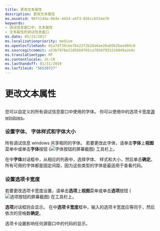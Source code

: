 ```yaml
---
title: 更改文本属性
description: 更改文本属性
ms.assetid: 90f514da-064e-4d14-a4f3-856ccb534e76
keywords:
- 调试信息窗口中，文本属性
- 文本属性的调试信息窗口
ms.date: 05/23/2017
ms.localizationpriority: medium
ms.openlocfilehash: 01a7df39cbe76e23f2b2da6ae26ab9b2bead84c8
ms.sourcegitcommit: a33b7978e22d5bb9f65ca7056f955319049a2e4c
ms.translationtype: MT
ms.contentlocale: zh-CN
ms.lasthandoff: 01/31/2019
ms.locfileid: "56520727"
---
```

# <a name="changing-text-properties"></a>更改文本属性


## <span id="ddk_changing_text_properties_dbg"></span><span id="DDK_CHANGING_TEXT_PROPERTIES_DBG"></span>


您可以自定义的所有调试信息窗口中使用的字体。 你可以使用中的选项卡宽度[源 windows](source-window.md)。

### <a name="span-idsettingthefontfontstyleandfontsizespanspan-idsettingthefontfontstyleandfontsizespansetting-the-font-font-style-and-font-size"></a><span id="setting_the_font__font_style__and_font_size"></span><span id="SETTING_THE_FONT__FONT_STYLE__AND_FONT_SIZE"></span>设置字体、 字体样式和字体大小

所有调试信息 windows 共享相同的字体。 若要更改此字体，请单击**字体**上**视图**菜单中或单击**字体**按钮 (![字体按钮的屏幕截图](images/tbfont.png)) 工具栏上。

在中**字体**对话框中，从相应的列表中，选择字体、 样式和大小，然后单击**确定**。 所有可用的字体都是固定间距，因为这些类型的字体是最适用于查看代码。

### <a name="span-idsettingthetabwidthspanspan-idsettingthetabwidthspansetting-the-tab-width"></a><span id="setting_the_tab_width"></span><span id="SETTING_THE_TAB_WIDTH"></span>设置选项卡宽度

若要更改选项卡宽度设置，请单击**选项**上**视图**菜单或单击**选项**按钮 (![选项按钮的屏幕截图](images/tbopt.png)) 在工具栏上。

**选项**对话框则会显示。 在中**选项卡宽度**框中，输入的选项卡宽度应等同于，然后依次的空格数**确定**。

选项卡设置影响任何源窗口中的代码的显示。

 

 





